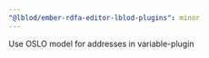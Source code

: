 ```yaml
---
"@lblod/ember-rdfa-editor-lblod-plugins": minor
---
```


Use OSLO model for addresses in variable-plugin
